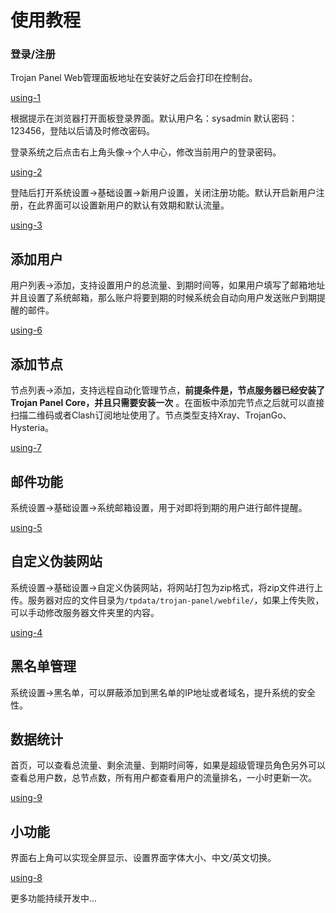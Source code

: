 # 使用教程

### 登录/注册

Trojan Panel Web管理面板地址在安装好之后会打印在控制台。

[using-1](/using/using-1.png)

根据提示在浏览器打开面板登录界面。默认用户名：sysadmin 默认密码：123456，登陆以后请及时修改密码。

登录系统之后点击右上角头像->个人中心，修改当前用户的登录密码。

[using-2](/using/using-2.png)

登陆后打开系统设置->基础设置->新用户设置，关闭注册功能。默认开启新用户注册，在此界面可以设置新用户的默认有效期和默认流量。

[using-3](/using/using-3.png)

## 添加用户

用户列表->添加，支持设置用户的总流量、到期时间等，如果用户填写了邮箱地址并且设置了系统邮箱，那么账户将要到期的时候系统会自动向用户发送账户到期提醒的邮件。

[using-6](/using/using-6.png)

## 添加节点

节点列表->添加，支持远程自动化管理节点，**前提条件是，节点服务器已经安装了Trojan Panel Core，并且只需要安装一次**
。在面板中添加完节点之后就可以直接扫描二维码或者Clash订阅地址使用了。节点类型支持Xray、TrojanGo、Hysteria。

[using-7](/using/using-7.png)

## 邮件功能

系统设置->基础设置->系统邮箱设置，用于对即将到期的用户进行邮件提醒。

[using-5](/using/using-5.png)

## 自定义伪装网站

系统设置->基础设置->自定义伪装网站，将网站打包为zip格式，将zip文件进行上传。服务器对应的文件目录为`/tpdata/trojan-panel/webfile/`，如果上传失败，可以手动修改服务器文件夹里的内容。

[using-4](/using/using-4.png)

## 黑名单管理

系统设置->黑名单，可以屏蔽添加到黑名单的IP地址或者域名，提升系统的安全性。

## 数据统计

首页，可以查看总流量、剩余流量、到期时间等，如果是超级管理员角色另外可以查看总用户数，总节点数，所有用户都查看用户的流量排名，一小时更新一次。

[using-9](/using/using-9.png)

## 小功能

界面右上角可以实现全屏显示、设置界面字体大小、中文/英文切换。

[using-8](/using/using-8.png)

更多功能持续开发中...